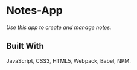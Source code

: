 # Notes-App

*Use this app to create and manage notes.*

## Built With

JavaScript, CSS3, HTML5, Webpack, Babel, NPM.
